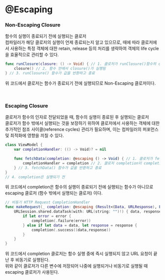 # @Escaping

### Non-Escaping Closure
함수의 실행이 종료되기 전에 실행되는 클로저<br>
컴파일러가 해당 클로저의 실행이 언제 종료되는지 알고 있으므로, 때에 따라 클로저에서 사용하는 특정 객체에 대한 retain, release 등의 처리를 생략하여 객체의 life cycle을 효율적으로 관리할 수 있다.<br>

```swift
func runClosure(closure: () -> Void) { // 1. 클로저가 runClosure()함수의 closure인자로 전달
	closure() // 2. 함수 안에서 closure()가 실행됨
} // 3. runClosure() 함수가 값을 반환하고 종료
```
위 코드에서 클로저는 함수가 종료되기 전에 실행되므로 Non-Escaping 클로저이다. <br>

<br>

### Escaping Closure

클로저가 함수의 인자로 전달되었을 때, 함수의 실행이 종료된 후 실행되는 클로저<br>
클로저가 함수 밖에서 실행되는 것을 보장하기 위하여 클로저에서 사용하는 객체에 대한 추가적인 참조 사이클(reference cycles) 관리가 필요하며, 이는 컴파일러의 퍼포먼스 및 최적화에 영향을 끼칠 수 있다.<br>

```swift
class ViewModel {
	var completionHandler: (() -> Void)? = nil
	
	func fetchData(completion: @escaping () -> Void) { // 1. 클로저가 fetchData() 함수의 completion 인자로 전달
		completionHandler = completion // 2. 클로저 completion이 completionHandler 변수에 저장
	} // 3. fetchData() 함수가 값을 반환하고 종료
}
// 4. completion은 실행되기 전
```
위 코드에서 completion은 함수의 실행이 종료되기 전에 실행되는 함수가 아니므로 escaping 클로저 (함수 밖에서 실행되는 클로저) 이다.<br>

```swift
// 비동기 HTTP Request CompletionHandler
func makeRequest(_ completion: @escaping (Result<(Data, URLResponse), Error>) -> Void) {
	URLSession.shared.dataTask(with: URL(string: "")!) { data, response, error in
		if let error = error {
			completion(.failure(error))
		} else if let data = data, let response = response {
			completion(.success((data,response))
		}
	}
}
```
위 코드에서 completion 클로저는 함수 실행 중에 즉시 실행되지 않고 URL 요청이 끝난 후 비동기로 실행된다.<br>
위와 같이 클로저가 다른 변수에 저장되어 나중에 실행되거나 비동기로 실행될 때 escaping 클로저가 사용된다.<br>
